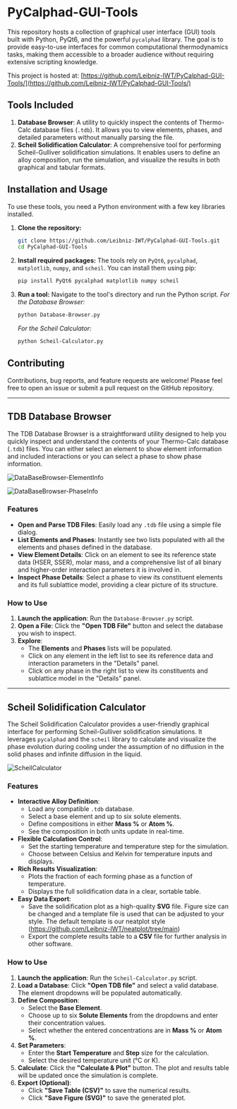 # PyCalphad-GUI-Tools

This repository hosts a collection of graphical user interface (GUI) tools built with Python, PyQt6, and the powerful `pycalphad` library. The goal is to provide easy-to-use interfaces for common computational thermodynamics tasks, making them accessible to a broader audience without requiring extensive scripting knowledge.

This project is hosted at: [https://github.com/Leibniz-IWT/PyCalphad-GUI-Tools/](https://github.com/Leibniz-IWT/PyCalphad-GUI-Tools/)

## Tools Included

1.  **Database Browser**: A utility to quickly inspect the contents of Thermo-Calc database files (`.tdb`). It allows you to view elements, phases, and detailed parameters without manually parsing the file.
2.  **Scheil Solidification Calculator**: A comprehensive tool for performing Scheil-Gulliver solidification simulations. It enables users to define an alloy composition, run the simulation, and visualize the results in both graphical and tabular formats.

## Installation and Usage

To use these tools, you need a Python environment with a few key libraries installed.

1.  **Clone the repository:**

    ```bash
    git clone https://github.com/Leibniz-IWT/PyCalphad-GUI-Tools.git
    cd PyCalphad-GUI-Tools
    ```

2.  **Install required packages:**
    The tools rely on `PyQt6`, `pycalphad`, `matplotlib`, `numpy`, and `scheil`. You can install them using pip:

    ```bash
    pip install PyQt6 pycalphad matplotlib numpy scheil
    ```

3.  **Run a tool:**
    Navigate to the tool's directory and run the Python script.
    *For the Database Browser:*

    ```bash
    python Database-Browser.py
    ```

    *For the Scheil Calculator:*

    ```bash
    python Scheil-Calculator.py
    ```

## Contributing

Contributions, bug reports, and feature requests are welcome\! Please feel free to open an issue or submit a pull request on the GitHub repository.

-----

## TDB Database Browser

The TDB Database Browser is a straightforward utility designed to help you quickly inspect and understand the contents of your Thermo-Calc database (`.tdb`) files. You can either select an element to show element information and included interactions or you can select a phase to show phase information.

![DataBaseBrowser-ElementInfo](https://github.com/user-attachments/assets/7b752655-a4b7-4d78-acf3-6a5a1572e450) 

![DataBaseBrowser-PhaseInfo](https://github.com/user-attachments/assets/0a141b22-58b7-4a18-96d6-a65f99326d13)

### Features

  * **Open and Parse TDB Files**: Easily load any `.tdb` file using a simple file dialog.
  * **List Elements and Phases**: Instantly see two lists populated with all the elements and phases defined in the database.
  * **View Element Details**: Click on an element to see its reference state data (HSER, SSER), molar mass, and a comprehensive list of all binary and higher-order interaction parameters it is involved in.
  * **Inspect Phase Details**: Select a phase to view its constituent elements and its full sublattice model, providing a clear picture of its structure.

### How to Use

1.  **Launch the application**: Run the `Database-Browser.py` script.
2.  **Open a File**: Click the **"Open TDB File"** button and select the database you wish to inspect.
3.  **Explore**:
      * The **Elements** and **Phases** lists will be populated.
      * Click on any element in the left list to see its reference data and interaction parameters in the "Details" panel.
      * Click on any phase in the right list to view its constituents and sublattice model in the "Details" panel.

-----

## Scheil Solidification Calculator

The Scheil Solidification Calculator provides a user-friendly graphical interface for performing Scheil-Gulliver solidification simulations. It leverages `pycalphad` and the `scheil` library to calculate and visualize the phase evolution during cooling under the assumption of no diffusion in the solid phases and infinite diffusion in the liquid.

![ScheilCalculator](https://github.com/user-attachments/assets/5af21c6e-6ddf-49f2-b6c0-0fed8b1bcbe3)

### Features

  * **Interactive Alloy Definition**:
      * Load any compatible `.tdb` database.
      * Select a base element and up to six solute elements.
      * Define compositions in either **Mass %** or **Atom %**.
      * See the composition in both units update in real-time.
  * **Flexible Calculation Control**:
      * Set the starting temperature and temperature step for the simulation.
      * Choose between Celsius and Kelvin for temperature inputs and displays.
  * **Rich Results Visualization**:
      * Plots the fraction of each forming phase as a function of temperature.
      * Displays the full solidification data in a clear, sortable table.
  * **Easy Data Export**:
      * Save the solidification plot as a high-quality **SVG** file. Figure size can be changed and a template file is used that can be adjusted to your style. The default template is our neatplot style (https://github.com/Leibniz-IWT/neatplot/tree/main)
      * Export the complete results table to a **CSV** file for further analysis in other software.

### How to Use

1.  **Launch the application**: Run the `Scheil-Calculator.py` script.
2.  **Load a Database**: Click **"Open TDB file"** and select a valid database. The element dropdowns will be populated automatically.
3.  **Define Composition**:
      * Select the **Base Element**.
      * Choose up to six **Solute Elements** from the dropdowns and enter their concentration values.
      * Select whether the entered concentrations are in **Mass %** or **Atom %**.
4.  **Set Parameters**:
      * Enter the **Start Temperature** and **Step** size for the calculation.
      * Select the desired temperature unit (°C or K).
5.  **Calculate**: Click the **"Calculate & Plot"** button. The plot and results table will be updated once the simulation is complete.
6.  **Export (Optional)**:
      * Click **"Save Table (CSV)"** to save the numerical results.
      * Click **"Save Figure (SVG)"** to save the generated plot.
